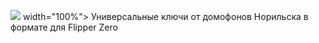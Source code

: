 <img src="https://img-host.ru/V0BOa.jpg"> width="100%">
Универсальные ключи от домофонов Норильска в формате для Flipper Zero
